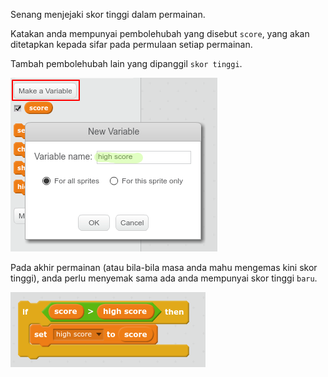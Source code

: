 Senang menjejaki skor tinggi dalam permainan.

Katakan anda mempunyai pembolehubah yang disebut `score`, yang akan ditetapkan kepada sifar pada permulaan setiap permainan.

Tambah pembolehubah lain yang dipanggil `skor tinggi`.

![tangkapan skrin](images/make-high-score-variable.png)

Pada akhir permainan (atau bila-bila masa anda mahu mengemas kini skor tinggi), anda perlu menyemak sama ada anda mempunyai skor tinggi `baru`.

![tangkapan skrin](images/check-for-high-score.png)